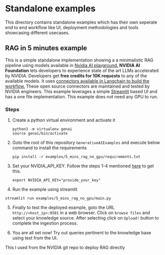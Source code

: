 # Standalone examples

This directory contains standalone examples which has their own seperate end to end workflow like UI, deployment methodologies and tools showcasing different usecases.


## RAG in 5 minutes example

This is a simple standalone implementation showing a a minimalistic RAG pipeline using models available in [Nvidia AI playground.](https://catalog.ngc.nvidia.com/ai-foundation-models)
**NVIDIA AI Foundation** lets developers to experience state of the art LLMs accelerated by NVIDIA. Developers get **free credits for 10K requests** to any of the available models.
It uses [connectors available in Langchain to build the workflow.](https://python.langchain.com/docs/integrations/providers/nvidia) These open source connectors are maintained and tested by NVIDIA engineers.
This example leverages a simple [Streamlit](https://streamlit.io/) based UI and has a one file implementation. This example does not need any GPU to run.

### Steps
1. Create a python virtual environment and activate it
   ```
   python3 -m virtualenv genai
   source genai/bin/activate
   ```

2. Goto the root of this repository `GenerativeAIExamples` and execute below command to install the requirements
   ```
   pip install -r examples/5_mins_rag_no_gpu/requirements.txt
   ```

3. Set your NVIDIA_API_KEY. Follow the steps 1-4 mentioned [here](../docs/rag/aiplayground.md#prepare-the-environment) to get this.
   ```
   export NVIDIA_API_KEY="provide_your_key"
   ```

4. Run the example using streamlit
```
streamlit run examples/5_mins_rag_no_gpu/main.py
```

5. Finally to test the deployed example, goto the URL `http://<host_ip>:8501` in a web browser. Click on `browse files` and select your knowledge source. After selecting click on `Upload!` button to complete the ingestion process.

6. You are all set now! Try out queries pertinent to the knowledge base using text from the UI.


This I used from the NVIDIA git repo to deploy RAG directly